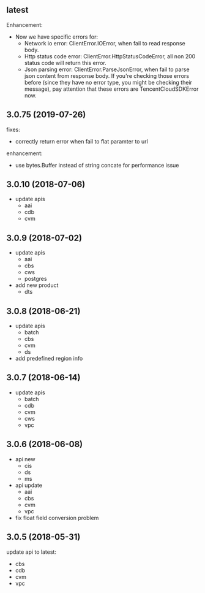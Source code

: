 ## latest

Enhancement:

* Now we have specific errors for:
    * Network io error: ClientError.IOError, when fail to read response body.
    * Http status code error: ClientError.HttpStatusCodeError, all non 200 status code will return this error.
    * Json parsing error: ClientError.ParseJsonError, when fail to parse json content from response body.
  If you're checking those errors before (since they have no error type, you might be checking their message), pay attention that these errors are TencentCloudSDKError now.

## 3.0.75 (2019-07-26)

fixes:

* correctly return error when fail to flat paramter to url

enhancement:

* use bytes.Buffer instead of string concate for performance issue

## 3.0.10 (2018-07-06)

* update apis
    * aai
    * cdb
    * cvm

## 3.0.9 (2018-07-02)

* update apis
    * aai
    * cbs
    * cws
    * postgres
* add new product
    * dts

## 3.0.8 (2018-06-21)

* update apis
	* batch
	* cbs
	* cvm
	* ds
* add predefined region info

## 3.0.7 (2018-06-14)

* update apis
	* batch
	* cdb
	* cvm
	* cws
	* vpc

## 3.0.6 (2018-06-08)

* api new
	* cis
	* ds
	* ms
* api update
	* aai
	* cbs
	* cvm
	* vpc
* fix float field conversion problem

## 3.0.5 (2018-05-31)

update api to latest:

* cbs
* cdb
* cvm
* vpc
